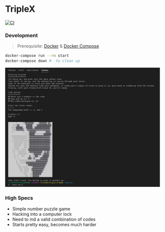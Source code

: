 # TripleX

[![CI][ci_badge]][ci_link]

### Development
> Prerequisite: [Docker](https://www.docker.com/) & [Docker Compose](https://docs.docker.com/compose/)

```bash
docker-compose run --rm start
docker-compose down #  to clean up
```
![social-preview](./social-preview.jpg "Social Preview")

### High Specs
- Simple number puzzle game
- Hacking into a computer lock
- Need to ind a valid combination of codes
- Starts pretty easy, becomes much harder



[ci_badge]: https://github.com/rdok/triple-x-game/actions/workflows/ci.yml/badge.svg
[ci_link]: https://github.com/rdok/triple-x-game/actions/workflows/ci.yml